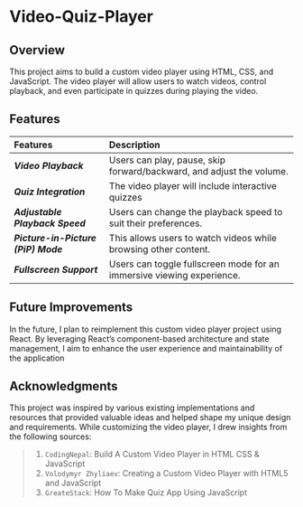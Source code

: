 # Video-Quiz-Player

## Overview
This project aims to build a custom video player using HTML, CSS, and JavaScript. The video player will allow users to watch videos, control playback, and even participate in quizzes during playing the video.

## Features
| Features | Description | 
|:------------------|:----------|
| ***Video Playback*** | Users can play, pause, skip forward/backward, and adjust the volume.|
| ***Quiz Integration*** | The video player will include interactive quizzes|
| ***Adjustable Playback Speed*** | Users can change the playback speed to suit their preferences.|
| ***Picture-in-Picture (PiP) Mode*** | This allows users to watch videos while browsing other content.|
| ***Fullscreen Support*** | Users can toggle fullscreen mode for an immersive viewing experience.|

## Future Improvements
In the future, I plan to reimplement this custom video player project using React. By leveraging React’s component-based architecture and state management, I aim to enhance the user experience and maintainability of the application

## Acknowledgments
This project was inspired by various existing implementations and resources that provided valuable ideas and helped shape my unique design and requirements. While customizing the video player, I drew insights from the following sources:
>1. `CodingNepal`: Build A Custom Video Player in HTML CSS & JavaScript
>2. `Volodymyr Zhyliaev`: Creating a Custom Video Player with HTML5 and JavaScript
>3. `GreateStack`: How To Make Quiz App Using JavaScript 

